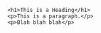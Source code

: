 <html>
  <body>

    <h1>This is a Heading</h1>
    <p>This is a paragraph.</p>
    <p>Blah blah blah</p>

  </body>
</html>
